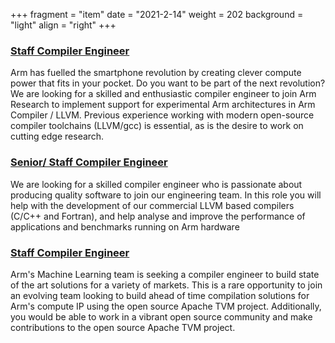 +++
fragment = "item"
date = "2021-2-14"
weight = 202
background = "light"
align = "right"
+++

### [Staff Compiler Engineer](https://careers.arm.com/job/cambridge/staff-compiler-engineer/33099/5028200192)

Arm has fuelled the smartphone revolution by creating clever compute power that fits in your pocket. Do you want to be part of the next revolution? We are looking for a skilled and enthusiastic compiler engineer to join Arm Research to implement support for experimental Arm architectures in Arm Compiler / LLVM. Previous experience working with modern open-source compiler toolchains (LLVM/gcc) is essential, as is the desire to work on cutting edge research.

### [Senior/ Staff Compiler Engineer](https://experienced-arm.icims.com/jobs/4139/staff-compiler-engineer/job?mode=view&mobile=false&width=446&height=500&bga=true&needsRedirect=false&jan1offset=0&jun1offset=60)

We are looking for a skilled compiler engineer who is passionate about producing quality software to join our engineering team. In this role you will help with the development of our commercial LLVM based compilers (C/C++ and Fortran), and help analyse and improve the performance of applications and benchmarks running on Arm hardware

### [Staff Compiler Engineer](https://experienced-arm.icims.com/jobs/3702/staff-compiler-engineer---machine-learning/job?mode=view)

Arm's Machine Learning team is seeking a compiler engineer to build state of the art solutions for a variety of markets. This is a rare opportunity to join an evolving team looking to build ahead of time compilation solutions for Arm's compute IP using the open source Apache TVM project. Additionally, you would be able to work in a vibrant open source community and make contributions to the open source Apache TVM project.

